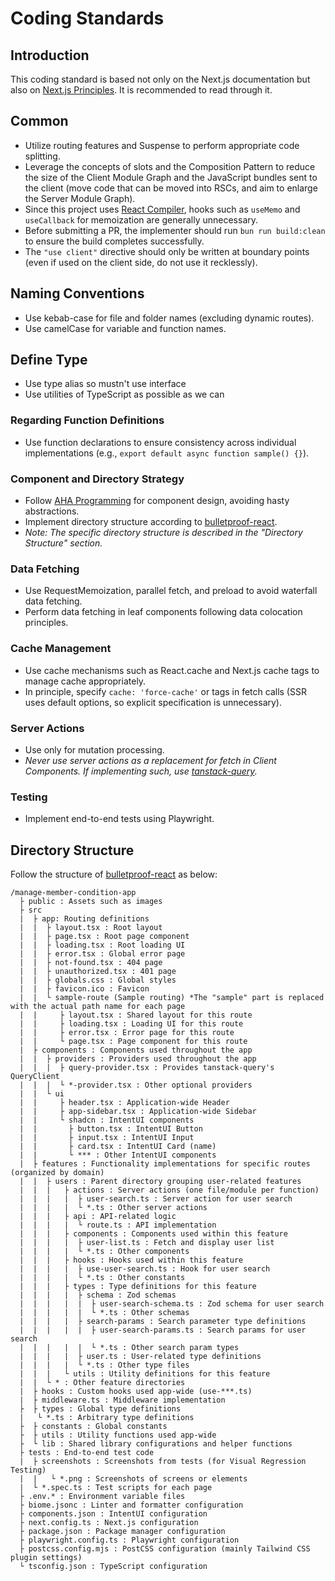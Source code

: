 # Coding Standards

## Introduction
This coding standard is based not only on the Next.js documentation but also on [Next.js Principles](https://zenn.dev/akfm/books/nextjs-basic-principle/viewer/intro). It is recommended to read through it.

## Common
-  Utilize routing features and Suspense to perform appropriate code splitting.
-  Leverage the concepts of slots and the Composition Pattern to reduce the size of the Client Module Graph and the JavaScript bundles sent to the client (move code that can be moved into RSCs, and aim to enlarge the Server Module Graph).
-  Since this project uses [React Compiler](https://ja.react.dev/learn/react-compiler), hooks such as `useMemo` and `useCallback` for memoization are generally unnecessary.
-  Before submitting a PR, the implementer should run `bun run build:clean` to ensure the build completes successfully.
-  The `"use client"` directive should only be written at boundary points (even if used on the client side, do not use it recklessly).

## Naming Conventions
-  Use kebab-case for file and folder names (excluding dynamic routes).
-  Use camelCase for variable and function names.

## Define Type
- Use type alias so mustn't use interface
- Use utilities of TypeScript as possible as we can

### Regarding Function Definitions
-  Use function declarations to ensure consistency across individual implementations (e.g., `export default async function sample() {}`).

### Component and Directory Strategy
-  Follow [AHA Programming](https://kentcdodds.com/blog/aha-programming) for component design, avoiding hasty abstractions.
-  Implement directory structure according to [bulletproof-react](https://github.com/alan2207/bulletproof-react).
  - *Note: The specific directory structure is described in the "Directory Structure" section.*

### Data Fetching
-  Use RequestMemoization, parallel fetch, and preload to avoid waterfall data fetching.
-  Perform data fetching in leaf components following data colocation principles.

### Cache Management
-  Use cache mechanisms such as React.cache and Next.js cache tags to manage cache appropriately.
-  In principle, specify `cache: 'force-cache'` or tags in fetch calls (SSR uses default options, so explicit specification is unnecessary).

### Server Actions
-  Use only for mutation processing.
  - *Never use server actions as a replacement for fetch in Client Components. If implementing such, use [tanstack-query](https://tanstack.com/query/latest).*

### Testing
-  Implement end-to-end tests using Playwright.

## Directory Structure
Follow the structure of [bulletproof-react](https://github.com/alan2207/bulletproof-react) as below:

```
/manage-member-condition-app
  ├ public : Assets such as images
  ├ src
  |  ├ app: Routing definitions
  |  |  ├ layout.tsx : Root layout
  |  |  ├ page.tsx : Root page component
  |  |  ├ loading.tsx : Root loading UI
  |  |  ├ error.tsx : Global error page
  |  |  ├ not-found.tsx : 404 page
  |  |  ├ unauthorized.tsx : 401 page
  |  |  ├ globals.css : Global styles
  |  |  ├ favicon.ico : Favicon
  |  |  └ sample-route (Sample routing) *The "sample" part is replaced with the actual path name for each page
  |  |     ├ layout.tsx : Shared layout for this route
  |  |     ├ loading.tsx : Loading UI for this route
  |  |     ├ error.tsx : Error page for this route
  |  |     └ page.tsx : Page component for this route
  |  ├ components : Components used throughout the app
  |  |  ├ providers : Providers used throughout the app
  |  |  |  ├ query-provider.tsx : Provides tanstack-query's QueryClient
  |  |  |  └ *-provider.tsx : Other optional providers
  |  |  └ ui
  |  |     ├ header.tsx : Application-wide Header
  |  |     ├ app-sidebar.tsx : Application-wide Sidebar
  |  |     └ shadcn : IntentUI components
  |  |       ├ button.tsx : IntentUI Button
  |  |       ├ input.tsx : IntentUI Input
  |  |       ├ card.tsx : IntentUI Card (name)
  |  |       └ *** : Other IntentUI components
  |  ├ features : Functionality implementations for specific routes (organized by domain)
  |  |  ├ users : Parent directory grouping user-related features
  |  |  |   ├ actions : Server actions (one file/module per function)
  |  |  |   |  ├ user-search.ts : Server action for user search
  |  |  |   |  └ *.ts : Other server actions
  |  |  |   ├ api : API-related logic
  |  |  |   |  └ route.ts : API implementation
  |  |  |   ├ components : Components used within this feature
  |  |  |   |  ├ user-list.ts : Fetch and display user list
  |  |  |   |  └ *.ts : Other components
  |  |  |   ├ hooks : Hooks used within this feature
  |  |  |   |  ├ use-user-search.ts : Hook for user search
  |  |  |   |  └ *.ts : Other constants
  |  |  |   ├ types : Type definitions for this feature
  |  |  |   |  ├ schema : Zod schemas
  |  |  |   |  |  ├ user-search-schema.ts : Zod schema for user search
  |  |  |   |  |  └ *.ts : Other schemas
  |  |  |   |  ├ search-params : Search parameter type definitions
  |  |  |   |  |  ├ user-search-params.ts : Search params for user search
  |  |  |   |  |  └ *.ts : Other search param types
  |  |  |   |  ├ user.ts : User-related type definitions
  |  |  |   |  └ *.ts : Other type files
  |  |  |   └ utils : Utility definitions for this feature
  |  |  └ * : Other feature directories
  |  ├ hooks : Custom hooks used app-wide (use-***.ts)
  |  ├ middleware.ts : Middleware implementation
  ├  ├ types : Global type definitions
  |   └ *.ts : Arbitrary type definitions
  ├  ├ constants : Global constants
  ├  ├ utils : Utility functions used app-wide
  ├  └ lib : Shared library configurations and helper functions
  ├ tests : End-to-end test code
  |  ├ screenshots : Screenshots from tests (for Visual Regression Testing)
  |  |   └ *.png : Screenshots of screens or elements
  |  └ *.spec.ts : Test scripts for each page
  ├ .env.* : Environment variable files
  ├ biome.jsonc : Linter and formatter configuration
  ├ components.json : IntentUI configuration
  ├ next.config.ts : Next.js configuration
  ├ package.json : Package manager configuration
  ├ playwright.config.ts : Playwright configuration
  ├ postcss.config.mjs : PostCSS configuration (mainly Tailwind CSS plugin settings)
  └ tsconfig.json : TypeScript configuration
```